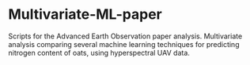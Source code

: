 # Multivariate-ML-paper
Scripts for the Advanced Earth Observation paper analysis. Multivariate analysis comparing several machine learning techniques for predicting nitrogen content of oats, using hyperspectral UAV data.
